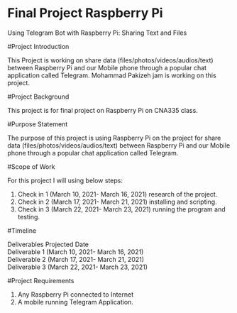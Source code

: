 # Final Project Raspberry Pi

Using Telegram Bot with Raspberry Pi: Sharing Text and Files

#Project Introduction

This Project is working on share data (files/photos/videos/audios/text) between Raspberry Pi and our Mobile phone through a popular chat application called Telegram. Mohammad Pakizeh jam is working on this project.

#Project Background

This project is for final project on Raspberry Pi on CNA335 class. 

#Purpose Statement

The purpose of this project is using Raspberry Pi on the project for share data (files/photos/videos/audios/text) between Raspberry Pi and our Mobile phone through a popular chat application called Telegram. 

#Scope of Work

For this project I will using below steps: 
1.	Check in 1 (March 10, 2021- March 16, 2021) research of the project.
2.	Check in 2 (March 17, 2021- March 21, 2021) installing and scripting.
3.	Check in 3 (March 22, 2021- March 23, 2021) running the program and testing.

#Timeline

Deliverables	Projected Date		
Deliverable 1	(March 10, 2021- March 16, 2021)		
Deliverable 2	(March 17, 2021- March 21, 2021)		
Deliverable 3	(March 22, 2021- March 23, 2021)		

#Project Requirements

1.	Any Raspberry Pi connected to Internet
2.	A mobile running Telegram Application.
